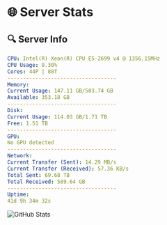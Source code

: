 # 🌐 Server Stats
## 🔍 Server Info
```yaml
CPU: Intel(R) Xeon(R) CPU E5-2699 v4 @ 1356.15MHz
CPU Usage: 8.30%
Cores: 44P | 88T
-----------------------------------
Memory:
Current Usage: 147.11 GB/503.74 GB
Available: 353.18 GB
-----------------------------------
Disk:
Current Usage: 114.03 GB/1.71 TB
Free: 1.51 TB
-----------------------------------
GPU:
No GPU detected
-----------------------------------
Network:
Current Transfer (Sent): 14.29 MB/s
Current Transfer (Received): 57.36 KB/s
Total Sent: 69.68 TB
Total Received: 589.64 GB
-----------------------------------
Uptime:
41d 9h 34m 32s
```
![GitHub Stats](https://img.shields.io/badge/Updated-2025-04-18_06:57:21-blue)